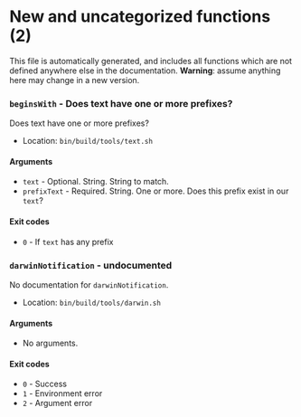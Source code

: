 # New and uncategorized functions (2)

This file is automatically generated, and includes all functions which are not defined anywhere else in the documentation. **Warning**: assume anything here may change in a new version.

### `beginsWith` - Does text have one or more prefixes?

Does text have one or more prefixes?

- Location: `bin/build/tools/text.sh`

#### Arguments

- `text` - Optional. String. String to match.
- `prefixText` - Required. String. One or more. Does this prefix exist in our `text`?

#### Exit codes

- `0` - If `text` has any prefix
### `darwinNotification` - undocumented

No documentation for `darwinNotification`.

- Location: `bin/build/tools/darwin.sh`

#### Arguments

- No arguments.

#### Exit codes

- `0` - Success
- `1` - Environment error
- `2` - Argument error
